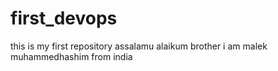 # first_devops
this is my first repository
assalamu alaikum 
brother i am malek muhammedhashim
from india
